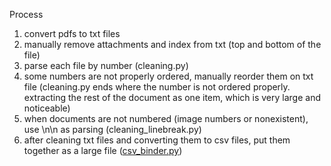 Process

1. convert pdfs to txt files
2. manually remove attachments and index from txt (top and bottom of the file)
3. parse each file by number (cleaning.py)
4. some numbers are not properly ordered, manually reorder them on txt file (cleaning.py ends where the number is not ordered properly. extracting the rest of the document as one item, which is very large and noticeable)
5. when documents are not numbered (image numbers or nonexistent), use \n\n as parsing (cleaning_linebreak.py)
6. after cleaning txt files and converting them to csv files, put them together as a large file ([csv_binder.py](https://github.com/takumishibaike/wcpfc/scv_binder.py))
